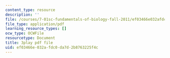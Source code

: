 ```yaml
---
content_type: resource
description: ''
file: /courses/7-01sc-fundamentals-of-biology-fall-2011/ef03466e032afdc0da7d2b8763225f4c_ojrj-UVh9N4.pdf
file_type: application/pdf
learning_resource_types: []
ocw_type: OCWFile
resourcetype: Document
title: 3play pdf file
uid: ef03466e-032a-fdc0-da7d-2b8763225f4c
---
```

